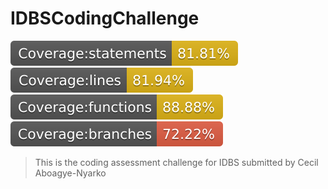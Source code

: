 
# IDBSCodingChallenge

![Percentage of statements covered](./coverage/badge-statements.svg)
![Percentage of lines convered](./coverage/badge-lines.svg)
![Percentage of functions unctions](./coverage/badge-functions.svg)
![Percentage of braches covered](./coverage/badge-branches.svg)
> This is the coding assessment challenge for IDBS submitted by Cecil Aboagye-Nyarko
